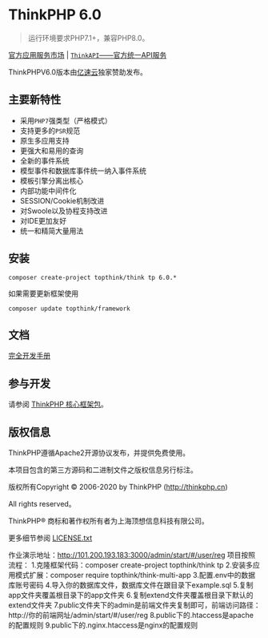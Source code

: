 ThinkPHP 6.0
===============

> 运行环境要求PHP7.1+，兼容PHP8.0。

[官方应用服务市场](https://market.topthink.com) | [`ThinkAPI`——官方统一API服务](https://docs.topthink.com/think-api)

ThinkPHPV6.0版本由[亿速云](https://www.yisu.com/)独家赞助发布。

## 主要新特性

* 采用`PHP7`强类型（严格模式）
* 支持更多的`PSR`规范
* 原生多应用支持
* 更强大和易用的查询
* 全新的事件系统
* 模型事件和数据库事件统一纳入事件系统
* 模板引擎分离出核心
* 内部功能中间件化
* SESSION/Cookie机制改进
* 对Swoole以及协程支持改进
* 对IDE更加友好
* 统一和精简大量用法

## 安装

~~~
composer create-project topthink/think tp 6.0.*
~~~

如果需要更新框架使用
~~~
composer update topthink/framework
~~~

## 文档

[完全开发手册](https://www.kancloud.cn/manual/thinkphp6_0/content)

## 参与开发

请参阅 [ThinkPHP 核心框架包](https://github.com/top-think/framework)。

## 版权信息

ThinkPHP遵循Apache2开源协议发布，并提供免费使用。

本项目包含的第三方源码和二进制文件之版权信息另行标注。

版权所有Copyright © 2006-2020 by ThinkPHP (http://thinkphp.cn)

All rights reserved。

ThinkPHP® 商标和著作权所有者为上海顶想信息科技有限公司。

更多细节参阅 [LICENSE.txt](LICENSE.txt)

作业演示地址：http://101.200.193.183:3000/admin/start/#/user/reg
项目按照流程：
1.克隆框架代码：composer create-project topthink/think tp
2.安装多应用模式扩展：composer require topthink/think-multi-app
3.配置.env中的数据库账号密码
4.导入你的数据库文件，数据库文件在跟目录下example.sql
5.复制app文件夹覆盖根目录下的app文件夹
6.复制extend文件夹覆盖根目录下默认的extend文件夹
7.public文件夹下的admin是前端文件夹复制即可，前端访问路径：http://你的前端网址/admin/start/#/user/reg
8.public下的.htaccess是apache的配置规则
9.public下的.nginx.htaccess是nginx的配置规则